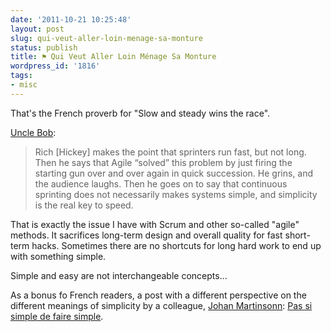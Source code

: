 ```yaml
---
date: '2011-10-21 10:25:48'
layout: post
slug: qui-veut-aller-loin-menage-sa-monture
status: publish
title: ⚑ Qui Veut Aller Loin Ménage Sa Monture
wordpress_id: '1816'
tags:
- misc
---
```


That's the French proverb for "Slow and steady wins the race".

[Uncle Bob](http://blog.8thlight.com/uncle-bob/2011/10/20/Simple-Hickey.html):
> Rich  \[Hickey\] makes the point that sprinters run fast, but not long. Then he says that Agile “solved” this problem by just firing the starting gun over and over again in quick succession. He grins, and the audience laughs. Then he goes on to say that continuous sprinting does not necessarily makes systems simple, and simplicity is the real key to speed.

That is exactly the issue I have with Scrum and other so-called "agile" methods. It sacrifices long-term design and overall quality  for fast short-term hacks. Sometimes there are no shortcuts for long hard work to end up with something simple.

Simple and easy are not interchangeable concepts...

As a bonus fo French readers, a post with a different perspective on the different meanings of simplicity by a colleague, [Johan Martinsonn](http://martinsson-johan.blogspot.com/): [Pas si simple de faire simple](http://martinsson-johan.blogspot.com/2011/10/pas-si-simple-de-faire-simple.html).

